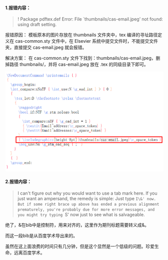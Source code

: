 #### 1.报错内容：
> ! Package pdftex.def Error: File `thumbnails/cas-email.jpeg’ not found: using draft setting.

报错原因： 模板原本的图片存放在 thumbnails 文件夹中，tex 编译的寻址路径定义在 cas-common.sty 文件中，在 Elsevier 系统中提交文件时，不能提交文件夹，直接提交 cas-email.jpeg 就会报错。

解决方案： 在 cas-common.sty 文件下找到：thumbnails/cas-email.jpeg，删掉路径 thumbnails/，并将 cas-email.jpeg 放在 .tex 的同级目录下即可。

![](/assets/img/2023-08-16-Elsevier%20期刊投稿踩坑/2023-08-16-16-54-37.png)

#### 2.报错内容：
> I can't figure out why you would want to use a tab mark
here. If you just want an ampersand, the remedy is
simple: Just type `I\&' now. But if some right brace
up above has ended a previous alignment prematurely,
you're probably due for more error messages, and you
might try typing `S' now just to see what is salvageable.

绝了，&在bib中是控制符，用来对齐的，这里作为期刊标题需要转义成\&。

而这一段bib是从百度学术导出来的。

虽然在这上面浪费的时间只有几分钟，但是这个显然是一个低级的问题。珍爱生命，远离百度学术。
